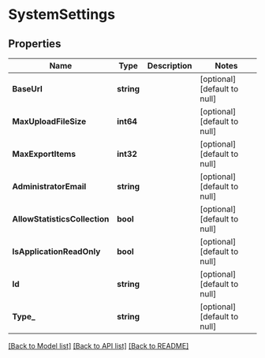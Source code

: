 # SystemSettings

## Properties
Name | Type | Description | Notes
------------ | ------------- | ------------- | -------------
**BaseUrl** | **string** |  | [optional] [default to null]
**MaxUploadFileSize** | **int64** |  | [optional] [default to null]
**MaxExportItems** | **int32** |  | [optional] [default to null]
**AdministratorEmail** | **string** |  | [optional] [default to null]
**AllowStatisticsCollection** | **bool** |  | [optional] [default to null]
**IsApplicationReadOnly** | **bool** |  | [optional] [default to null]
**Id** | **string** |  | [optional] [default to null]
**Type_** | **string** |  | [optional] [default to null]

[[Back to Model list]](../README.md#documentation-for-models) [[Back to API list]](../README.md#documentation-for-api-endpoints) [[Back to README]](../README.md)


